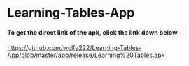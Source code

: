 # Learning-Tables-App






#### To get the direct link of the apk, click the link down below -

https://github.com/wolfy222/Learning-Tables-App/blob/master/app/release/Learning%20Tables.apk
